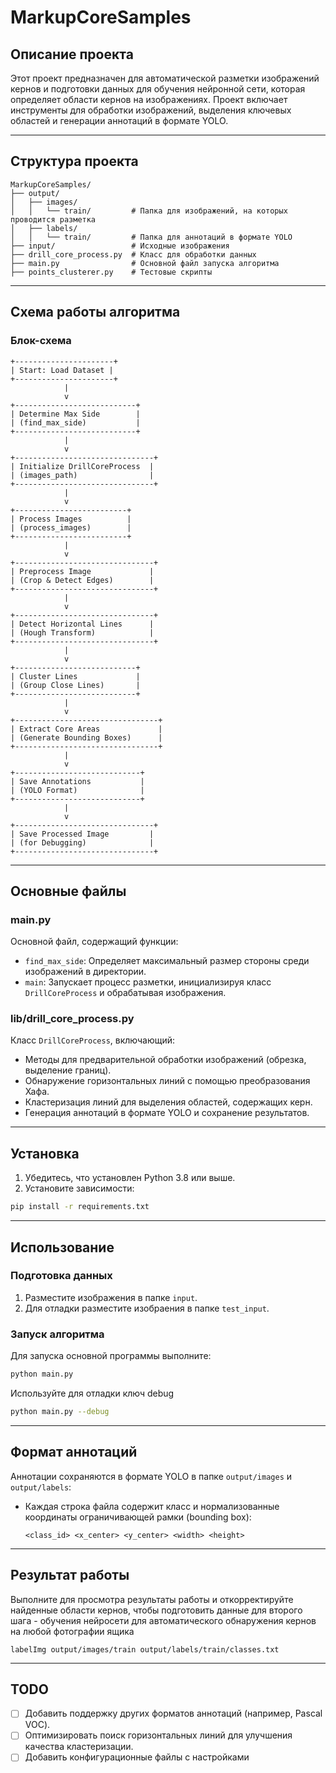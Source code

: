 # MarkupCoreSamples

## Описание проекта

Этот проект предназначен для автоматической разметки изображений кернов и подготовки данных для обучения нейронной сети, которая определяет области кернов на изображениях. Проект включает инструменты для обработки изображений, выделения ключевых областей и генерации аннотаций в формате YOLO.

---

## Структура проекта
```
MarkupCoreSamples/
├── output/
│   ├── images/
│   │   └── train/         # Папка для изображений, на которых проводится разметка
│   ├── labels/
│   │   └── train/         # Папка для аннотаций в формате YOLO
├── input/                 # Исходные изображения
├── drill_core_process.py  # Класс для обработки данных
├── main.py                # Основной файл запуска алгоритма
├── points_clusterer.py    # Тестовые скрипты
```

---

## Схема работы алгоритма

### Блок-схема

```plaintext
+----------------------+            
| Start: Load Dataset |            
+----------------------+            
            |                       
            v                       
+---------------------------+       
| Determine Max Side        |       
| (find_max_side)           |       
+---------------------------+       
            |                       
            v                       
+-------------------------------+   
| Initialize DrillCoreProcess  |   
| (images_path)                |   
+-------------------------------+   
            |                       
            v                       
+-------------------------+         
| Process Images          |         
| (process_images)        |         
+-------------------------+         
            |                       
            v                       
+-------------------------------+   
| Preprocess Image             |   
| (Crop & Detect Edges)        |   
+-------------------------------+   
            |                       
            v                       
+-------------------------------+   
| Detect Horizontal Lines      |   
| (Hough Transform)            |   
+-------------------------------+   
            |                       
            v                       
+---------------------------+       
| Cluster Lines             |       
| (Group Close Lines)       |       
+---------------------------+       
            |                       
            v                       
+--------------------------------+  
| Extract Core Areas             |  
| (Generate Bounding Boxes)      |  
+--------------------------------+  
            |                       
            v                       
+----------------------------+      
| Save Annotations           |      
| (YOLO Format)              |      
+----------------------------+      
            |                       
            v                       
+-------------------------------+   
| Save Processed Image         |   
| (for Debugging)              |   
+-------------------------------+   
```

---

## Основные файлы

### main.py
Основной файл, содержащий функции:
- `find_max_side`: Определяет максимальный размер стороны среди изображений в директории.
- `main`: Запускает процесс разметки, инициализируя класс `DrillCoreProcess` и обрабатывая изображения.

### lib/drill_core_process.py
Класс `DrillCoreProcess`, включающий:
- Методы для предварительной обработки изображений (обрезка, выделение границ).
- Обнаружение горизонтальных линий с помощью преобразования Хафа.
- Кластеризация линий для выделения областей, содержащих керн.
- Генерация аннотаций в формате YOLO и сохранение результатов.

---

## Установка

1. Убедитесь, что установлен Python 3.8 или выше.
2. Установите зависимости:
```bash
pip install -r requirements.txt
```

---

## Использование

### Подготовка данных
1. Разместите изображения в папке `input`.
2. Для отладки разместите изобраения  в папке `test_input`.

### Запуск алгоритма
Для запуска основной программы выполните:
```bash
python main.py
```
Используйте для отладки ключ debug
```bash
python main.py --debug
```
---

## Формат аннотаций
Аннотации сохраняются в формате YOLO в папке `output/images` и `output/labels`:
- Каждая строка файла содержит класс и нормализованные координаты ограничивающей рамки (bounding box):
  ```
  <class_id> <x_center> <y_center> <width> <height>
  ```

---
## Результат работы

Выполните для просмотра результаты работы и откорректируйте найденные области кернов, 
чтобы подготовить данные для второго шага - обучения нейросети для автоматического обнаружения кернов на любой фотографии ящика
```
labelImg output/images/train output/labels/train/classes.txt
```

---

## TODO
- [ ] Добавить поддержку других форматов аннотаций (например, Pascal VOC).
- [ ] Оптимизировать поиск горизонтальных линий для улучшения качества кластеризации.
- [ ] Добавить конфигурационные файлы с настройками
